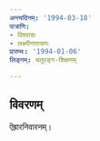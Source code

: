 ```yaml
---
अन्त्यदिनम्: '1994-03-18'
पात्राणि:
- विश्वासः
- लक्ष्मीनारायणः
प्रारम्भः: '1994-01-06'
लिङ्गम्: चतुरङ्ग-शिक्षणम्

---
```


## विवरणम्
ऎह्रारनिवारनम्।


